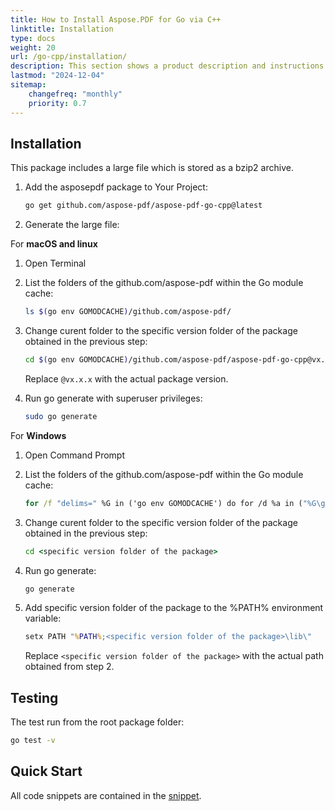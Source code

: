 ```yaml
---
title: How to Install Aspose.PDF for Go via C++
linktitle: Installation
type: docs
weight: 20
url: /go-cpp/installation/
description: This section shows a product description and instructions for installing Aspose.PDF for Go on your own.
lastmod: "2024-12-04"
sitemap:
    changefreq: "monthly"
    priority: 0.7
---
```


## Installation

This package includes a large file which is stored as a bzip2 archive.

1. Add the asposepdf package to Your Project:

    ```sh
    go get github.com/aspose-pdf/aspose-pdf-go-cpp@latest
    ```

2. Generate the large file:

For **macOS and linux**

  1. Open Terminal

  1. List the folders of the github.com/aspose-pdf within the Go module cache:

        ```sh
        ls $(go env GOMODCACHE)/github.com/aspose-pdf/
        ```

  1. Change curent folder to the specific version folder of the package obtained in the previous step:

      ```sh
      cd $(go env GOMODCACHE)/github.com/aspose-pdf/aspose-pdf-go-cpp@vx.x.x
      ```

      Replace `@vx.x.x` with the actual package version.

  1. Run go generate with superuser privileges:

      ```sh
      sudo go generate
      ```

For **Windows**

  1. Open Command Prompt
  
  1. List the folders of the github.com/aspose-pdf within the Go module cache:

      ```cmd
      for /f "delims=" %G in ('go env GOMODCACHE') do for /d %a in ("%G\github.com\aspose-pdf\*") do echo %~fa
      ```

  1. Change curent folder to the specific version folder of the package obtained in the previous step:

      ```cmd
      cd <specific version folder of the package>
      ```

  1. Run go generate:

      ```cmd
      go generate
      ```

  1. Add specific version folder of the package to the %PATH% environment variable:

      ```cmd
      setx PATH "%PATH%;<specific version folder of the package>\lib\"
      ```

      Replace `<specific version folder of the package>` with the actual path obtained from step 2.

## Testing

The test run from the root package folder:

```sh
go test -v
```

## Quick Start

All code snippets are contained in the [snippet](https://github.com/aspose-pdf/aspose-pdf-go-cpp).